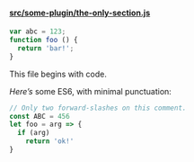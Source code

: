 #### [src/some-plugin/the-only-section.js](https://github.com/richplastow/qik-test-2/blob/master/src/some-plugin/the-only-section.js)


```js
var abc = 123;
function foo () {
  return 'bar!';
}
```

This file begins with code.


_Here’s_ some ES6, with minimal punctuation:

```js
// Only two forward-slashes on this comment. 
const ABC = 456
let foo = arg => {
  if (arg)
    return 'ok!'
}

```
